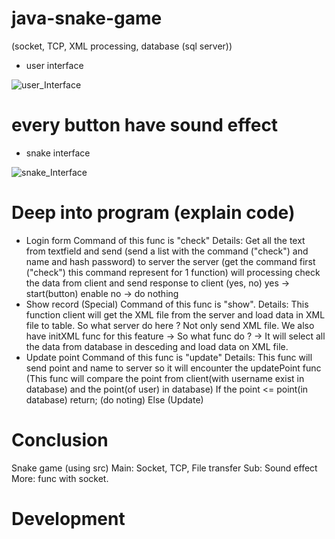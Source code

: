# java-snake-game
(socket, TCP, XML processing, database (sql server))
- user interface

![user_Interface](https://user-images.githubusercontent.com/94124019/177462371-a63651ee-7c3a-4917-add7-835757969b35.png)

# every button have sound effect

- snake interface

![snake_Interface](https://user-images.githubusercontent.com/94124019/177463004-f24ecee7-9a11-4de6-80a7-0609344e7ab3.png)


# Deep into program (explain code)
- Login form
Command of this func is "check"
 Details:
 Get all the text from textfield and send (send a list with the command ("check") and name and hash password) to server the server (get the command first ("check") this command represent for 1 function) will processing check the data from client and send response to client (yes, no) 
  yes -> start(button) enable
  no -> do nothing
- Show record (Special)
Command of this func is "show".
  Details: This function client will get the XML file from the server and load data in XML file to table. 
  So what server do here ? Not only send XML file. We also have initXML func for this feature -> So what func do ? -> It will select all the data from database in      desceding and load data on XML file.
- Update point 
Command of this func is "update"
  Details: This func will send point and name to server so it will encounter the updatePoint func (This func will compare the point from client(with username exist in database) and the point(of user) in database) 
  If the point <= point(in database) return; (do noting)
  Else (Update)
# Conclusion
Snake game (using src)
Main: Socket, TCP, File transfer
Sub: Sound effect
More: func with socket.
# Development
